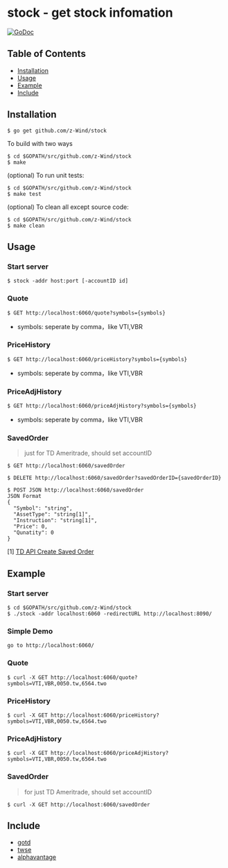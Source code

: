 # stock - get stock infomation
[![GoDoc](https://godoc.org/github.com/z-Wind/stock?status.png)](http://godoc.org/github.com/z-Wind/stock)

## Table of Contents

* [Installation](#installation)
* [Usage](#usage)
* [Example](#example)
* [Include](#Include)

## Installation

    $ go get github.com/z-Wind/stock

To build with two ways

    $ cd $GOPATH/src/github.com/z-Wind/stock
    $ make

(optional) To run unit tests:

    $ cd $GOPATH/src/github.com/z-Wind/stock
    $ make test

(optional) To clean all except source code:

    $ cd $GOPATH/src/github.com/z-Wind/stock
    $ make clean

## Usage

### Start server
    $ stock -addr host:port [-accountID id]

### Quote
    $ GET http://localhost:6060/quote?symbols={symbols}
- symbols: seperate by comma，like VTI,VBR
	
### PriceHistory
    $ GET http://localhost:6060/priceHistory?symbols={symbols}
- symbols: seperate by comma，like VTI,VBR

### PriceAdjHistory
    $ GET http://localhost:6060/priceAdjHistory?symbols={symbols}
- symbols: seperate by comma，like VTI,VBR

### SavedOrder
> just for TD Ameritrade, should set accountID

    $ GET http://localhost:6060/savedOrder
	
	$ DELETE http://localhost:6060/savedOrder?savedOrderID={savedOrderID}
	
	$ POST JSON http://localhost:6060/savedOrder
	JSON Format
    {
      "Symbol": "string",
      "AssetType": "string[1]",
      "Instruction": "string[1]",
      "Price": 0,
      "Qunatity": 0
    }	
[1] [TD API Create Saved Order](https://developer.tdameritrade.com/account-access/apis/post/accounts/%7BaccountId%7D/savedorders-0)

## Example

### Start server

    $ cd $GOPATH/src/github.com/z-Wind/stock
    $ ./stock -addr localhost:6060 -redirectURL http://localhost:8090/

### Simple Demo
    go to http://localhost:6060/

### Quote
    $ curl -X GET http://localhost:6060/quote?symbols=VTI,VBR,0050.tw,6564.two
	
### PriceHistory
    $ curl -X GET http://localhost:6060/priceHistory?symbols=VTI,VBR,0050.tw,6564.two
	
### PriceAdjHistory
    $ curl -X GET http://localhost:6060/priceAdjHistory?symbols=VTI,VBR,0050.tw,6564.two
	
### SavedOrder
> for just TD Ameritrade, should set accountID

    $ curl -X GET http://localhost:6060/savedOrder

## Include
- [gotd](https://github.com/z-Wind/gotd)
- [twse](https://github.com/z-Wind/twse)
- [alphavantage](https://github.com/z-Wind/alphavantage)
